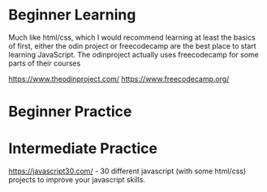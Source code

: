 # Beginner Learning

Much like html/css, which I would recommend learning at least the basics of first, either the odin project or freecodecamp are the best place to start learning JavaScript. The odinproject actually uses freecodecamp for some parts of their courses

https://www.theodinproject.com/
https://www.freecodecamp.org/ 

# Beginner Practice

# Intermediate Practice 
https://javascript30.com/ - 30 different javascript (with some html/css) projects to improve your javascript skills.